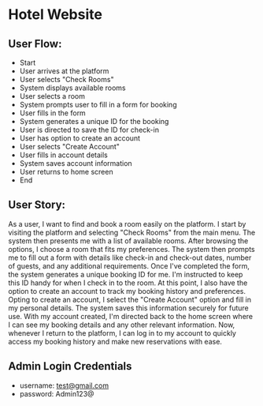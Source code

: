 # Hotel Website

## User Flow:

- Start
- User arrives at the platform
- User selects "Check Rooms"
- System displays available rooms
- User selects a room
- System prompts user to fill in a form for booking
- User fills in the form
- System generates a unique ID for the booking
- User is directed to save the ID for check-in
- User has option to create an account
- User selects "Create Account"
- User fills in account details
- System saves account information
- User returns to home screen
- End

## User Story:

As a user, I want to find and book a room easily on the platform.
I start by visiting the platform and selecting "Check Rooms" from the main menu. The system then presents me with a list of available rooms. After browsing the options, I choose a room that fits my preferences. The system then prompts me to fill out a form with details like check-in and check-out dates, number of guests, and any additional requirements.
Once I've completed the form, the system generates a unique booking ID for me. I'm instructed to keep this ID handy for when I check in to the room. At this point, I also have the option to create an account to track my booking history and preferences.
Opting to create an account, I select the "Create Account" option and fill in my personal details. The system saves this information securely for future use. With my account created, I'm directed back to the home screen where I can see my booking details and any other relevant information.
Now, whenever I return to the platform, I can log in to my account to quickly access my booking history and make new reservations with ease.

## Admin Login Credentials

- username: test@gmail.com
- password: Admin123@
